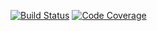 [![Build Status](https://travis-ci.com/s20599-pj/stepik-repo.svg?branch=master)](https://travis-ci.com/s20599-pj/stepik-repo)
[![Code Coverage](https://codecov.io/github/s20599-pj/travis-ci-tutorial-java/coverage.svg)](https://codecov.io/gh/s20599-pj/stepik-repo)


